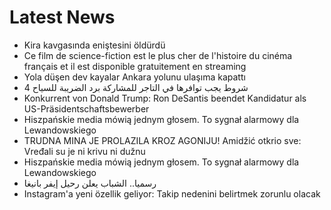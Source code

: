 # Latest News
-  Kira kavgasında eniştesini öldürdü
-  Ce film de science-fiction est le plus cher de l'histoire du cinéma français et il est disponible gratuitement en streaming
-  Yola düşen dev kayalar Ankara yolunu ulaşıma kapattı
-  4 شروط يجب توافرها في التاجر للمشاركة برد الضريبة للسياح
-  Konkurrent von Donald Trump: Ron DeSantis beendet Kandidatur als US-Präsidentschaftsbewerber
-  Hiszpańskie media mówią jednym głosem. To sygnał alarmowy dla Lewandowskiego
-  TRUDNA MINA JE PROLAZILA KROZ AGONIJU! Amidžić otkrio sve: Vređali su je ni krivu ni dužnu
-  Hiszpańskie media mówią jednym głosem. To sygnał alarmowy dla Lewandowskiego
-  رسميا.. الشباب يعلن رحيل إيفر بانيغا
-  Instagram'a yeni özellik geliyor: Takip nedenini belirtmek zorunlu olacak

